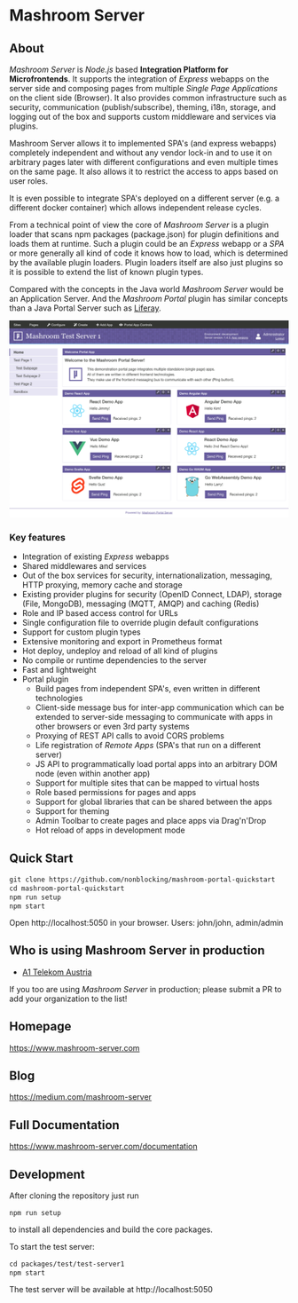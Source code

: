 # Mashroom Server

## About ##

*Mashroom Server* is *Node.js* based **Integration Platform for Microfrontends**. It supports the integration of *Express* webapps on the
server side and composing pages from multiple *Single Page Applications* on the client side (Browser). It also provides common infrastructure such as
security, communication (publish/subscribe), theming, i18n, storage, and logging out of the box and supports custom middleware and services via plugins.

Mashroom Server allows it to implemented SPA's (and express webapps) completely independent and without any vendor lock-in and to use it on arbitrary pages
later with different configurations and even multiple times on the same page. It also allows it to restrict the access to apps based on user roles.

It is even possible to integrate SPA's deployed on a different server (e.g. a different docker container) which allows independent release cycles.

From a technical point of view the core of *Mashroom Server* is a plugin loader that scans npm packages (package.json) for
plugin definitions and loads them at runtime. Such a plugin could be an *Express* webapp or a *SPA* or more generally
all kind of code it knows how to load, which is determined by the available plugin loaders.
Plugin loaders itself are also just plugins so it is possible to extend the list of known plugin types.

Compared with the concepts in the Java world *Mashroom Server* would be an Application Server. And the *Mashroom Portal* plugin
has similar concepts than a Java Portal Server such as [Liferay](https://www.liferay.com/).

![Mashroom Portal](mashroom_portal_ui.png)

### Key features

 * Integration of existing _Express_ webapps
 * Shared middlewares and services
 * Out of the box services for security, internationalization, messaging, HTTP proxying, memory cache and storage
 * Existing provider plugins for security (OpenID Connect, LDAP), storage (File, MongoDB), messaging (MQTT, AMQP) and caching (Redis)
 * Role and IP based access control for URLs
 * Single configuration file to override plugin default configurations
 * Support for custom plugin types
 * Extensive monitoring and export in Prometheus format
 * Hot deploy, undeploy and reload of all kind of plugins
 * No compile or runtime dependencies to the server
 * Fast and lightweight
 * Portal plugin
    * Build pages from independent SPA's, even written in different technologies
    * Client-side message bus for inter-app communication which can be extended to server-side messaging
      to communicate with apps in other browsers or even 3rd party systems
    * Proxying of REST API calls to avoid CORS problems
    * Life registration of _Remote Apps_ (SPA's that run on a different server)
    * JS API to programmatically load portal apps into an arbitrary DOM node (even within another app)
    * Support for multiple sites that can be mapped to virtual hosts
    * Role based permissions for pages and apps
    * Support for global libraries that can be shared between the apps
    * Support for theming
    * Admin Toolbar to create pages and place apps via Drag'n'Drop
    * Hot reload of apps in development mode

## Quick Start

    git clone https://github.com/nonblocking/mashroom-portal-quickstart
    cd mashroom-portal-quickstart
    npm run setup
    npm start

Open http://localhost:5050 in your browser. Users: john/john, admin/admin

## Who is using Mashroom Server in production

 * [A1 Telekom Austria](https://www.a1.group/)

If you too are using *Mashroom Server* in production; please submit a PR to add your organization to the list!

## Homepage

https://www.mashroom-server.com

## Blog

https://medium.com/mashroom-server

## Full Documentation

https://www.mashroom-server.com/documentation

## Development

After cloning the repository just run

    npm run setup

to install all dependencies and build the core packages.

To start the test server:

    cd packages/test/test-server1
    npm start

The test server will be available at http://localhost:5050
